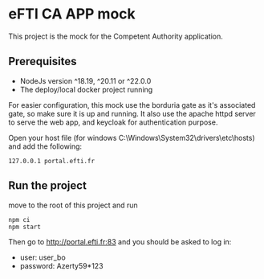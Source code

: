 # eFTI CA APP mock 

This project is the mock for the Competent Authority application.

## Prerequisites

- NodeJs version 	^18.19, ^20.11 or ^22.0.0
- The deploy/local docker project running

For easier configuration, this mock use the borduria gate as it's associated gate, so make sure it is up and running. 
It also use the apache httpd server to serve the web app, and keycloak for authentication purpose.

Open your host file (for windows C:\Windows\System32\drivers\etc\hosts) and add the following:
```
127.0.0.1 portal.efti.fr
```

## Run the project

move to the root of this project and run

```
npm ci
npm start
```

Then go to http://portal.efti.fr:83 and you should be asked to log in:
- user: user_bo
- password: Azerty59*123
